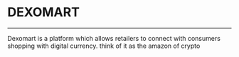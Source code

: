 # DEXOMART

---
Dexomart is a platform which allows retailers to connect with consumers shopping with digital currency. think of it as the amazon of crypto

